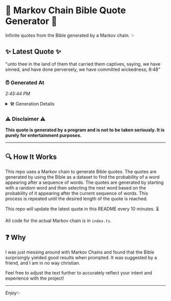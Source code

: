 # 📖 Markov Chain Bible Quote Generator 📖

Infinite quotes from the Bible generated by a Markov chain. ✨

## ✨ Latest Quote ✨
"unto thee in the land of them that carried them captives, saying, we have sinned, and have done perversely, we have committed wickedness; 8:48"

### ⏰ Generated At
*2:45:44 PM*

<details>
    <summary>🛠️ Generation Details</summary>
    <p>
        <strong>🌱 Seed:</strong> unto<br>
        <strong>🔄 Iterations:</strong> 23<br>
        <strong>📜 Context History:</strong><br>[ unto ]: thee<br>[ unto, thee ]: in<br>[ unto, thee, in ]: the<br>[ unto, thee, in, the ]: land<br>[ unto, thee, in, the, land ]: of<br>[ unto, thee, in, the, land, of ]: them<br>[ thee, in, the, land, of, them ]: that<br>[ in, the, land, of, them, that ]: carried<br>[ the, land, of, them, that, carried ]: them<br>[ land, of, them, that, carried, them ]: captives,<br>[ of, them, that, carried, them, captives, ]: saying,<br>[ them, that, carried, them, captives,, saying, ]: we<br>[ that, carried, them, captives,, saying,, we ]: have<br>[ carried, them, captives,, saying,, we, have ]: sinned,<br>[ them, captives,, saying,, we, have, sinned, ]: and<br>[ captives,, saying,, we, have, sinned,, and ]: have<br>[ saying,, we, have, sinned,, and, have ]: done<br>[ we, have, sinned,, and, have, done ]: perversely,<br>[ have, sinned,, and, have, done, perversely, ]: we<br>[ sinned,, and, have, done, perversely,, we ]: have<br>[ and, have, done, perversely,, we, have ]: committed<br>[ have, done, perversely,, we, have, committed ]: wickedness;<br>[ done, perversely,, we, have, committed, wickedness; ]: 8:48<br>
    </p>
</details>

### ⚠️ Disclaimer ⚠️
**This quote is generated by a program and is not to be taken seriously. It is purely for entertainment purposes.**

---

## 🔍 How It Works

This repo uses a Markov chain to generate Bible quotes. The quotes are generated by using the Bible as a dataset to find the probability of a word appearing after a sequence of words. The quotes are generated by starting with a random word and then selecting the next word based on the probability of it appearing after the current sequence of words. This process is repeated until the desired length of the quote is reached.

This repo will update the latest quote in this README every 10 minutes. ⏳

All code for the actual Markov chain is in `index.ts`.

## ❓ Why

I was just messing around with Markov Chains and found that the Bible surprisingly yielded good results when prompted. 
It was suggested by a friend, and I am in no way christian.

Feel free to adjust the text further to accurately reflect your intent and experience with the project!

---

*Enjoy*✨
